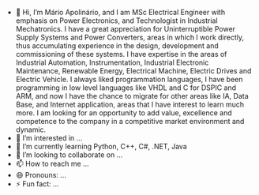 - 👋 Hi, I’m Mário Apolinário, and I am MSc Electrical Engineer with emphasis on Power Electronics, and Technologist in Industrial Mechatronics. I have a great appreciation for Uninterruptible Power Supply Systems and Power Converters, areas in which I work directly, thus accumulating experience in the design, development and commissioning of these systems. I have expertise in the areas of Industrial Automation, Instrumentation, Industrial Electronic Maintenance, Renewable Energy, Electrical Machine, Electric Drives and Electric Vehicle. I always liked programmation languages, I have been programming in low level languages like VHDL and C for DSPIC and ARM, and now I have the chance to migrate for other areas like IA, Data Base, and Internet application, areas that I have interest to learn much more. I am looking for an opportunity to add value, excellence and competence to the company in a competitive market environment and dynamic.
- 👀 I’m interested in ...
- 🌱 I’m currently learning Python, C++, C#, .NET, Java
- 💞️ I’m looking to collaborate on ...
- 📫 How to reach me ...
- 😄 Pronouns: ...
- ⚡ Fun fact: ...

<!---
marioomapo/marioomapo is a ✨ special ✨ repository because its `README.md` (this file) appears on your GitHub profile.
You can click the Preview link to take a look at your changes.
--->
